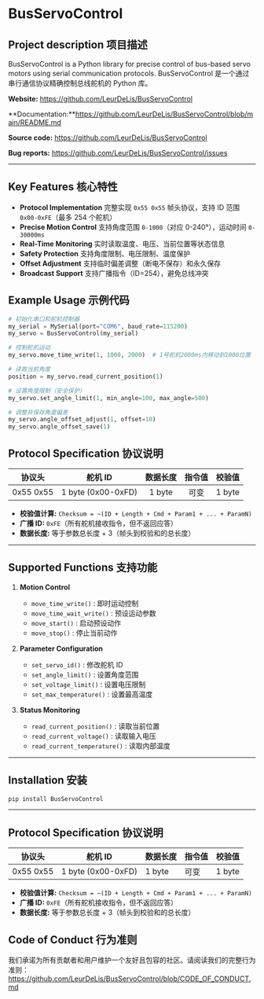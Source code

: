 # BusServoControl

## Project description 项目描述

BusServoControl is a Python library for precise control of bus-based servo motors using serial communication protocols.
BusServoControl 是一个通过串行通信协议精确控制总线舵机的 Python 库。

**Website:** https://github.com/LeurDeLis/BusServoControl

**Documentation:**https://github.com/LeurDeLis/BusServoControl/blob/main/README.md

**Source code:** https://github.com/LeurDeLis/BusServoControl

**Bug reports:** https://github.com/LeurDeLis/BusServoControl/issues

------

## Key Features 核心特性

- **Protocol Implementation**
  完整实现 `0x55 0x55` 帧头协议，支持 ID 范围 `0x00-0xFE`（最多 254 个舵机）
- **Precise Motion Control**
  支持角度范围 `0-1000`（对应 0-240°），运动时间 `0-30000ms`
- **Real-Time Monitoring**
  实时读取温度、电压、当前位置等状态信息
- **Safety Protection**
  支持角度限制、电压限制、温度保护
- **Offset Adjustment**
  支持临时偏差调整（断电不保存）和永久保存
- **Broadcast Support**
  支持广播指令（ID=254），避免总线冲突

## Example Usage 示例代码

```python
# 初始化串口和舵机控制器
my_serial = MySerial(port="COM6", baud_rate=115200)
my_servo = BusServoControl(my_serial)

# 控制舵机运动
my_servo.move_time_write(1, 1000, 2000)  # 1号舵机2000ms内移动到1000位置

# 读取当前角度
position = my_servo.read_current_position(1)

# 设置角度限制（安全保护）
my_servo.set_angle_limit(1, min_angle=100, max_angle=500)

# 调整并保存角度偏差
my_servo.angle_offset_adjust(1, offset=10)
my_servo.angle_offset_save(1)
```

## Protocol Specification 协议说明

|  协议头   |      舵机 ID       | 数据长度 | 指令值 | 校验值 |
| :-------: | :----------------: | :------: | :----: | :----: |
| 0x55 0x55 | 1 byte (0x00-0xFD) |  1 byte  |  可变  | 1 byte |

- **校验值计算:** `Checksum = ~(ID + Length + Cmd + Param1 + ... + ParamN)`
- **广播 ID:** `0xFE`（所有舵机接收指令，但不返回应答）
- **数据长度:** 等于参数总长度 + 3（帧头到校验和的总长度）

------

## Supported Functions 支持功能

1. **Motion Control**

   - `move_time_write()` : 即时运动控制
   - `move_time_wait_write()` : 预设运动参数
   - `move_start()` : 启动预设动作
   - `move_stop()` : 停止当前动作

   

2. **Parameter Configuration**

   - `set_servo_id()` : 修改舵机 ID
   - `set_angle_limit()` : 设置角度范围
   - `set_voltage_limit()` : 设置电压限制
   - `set_max_temperature()` : 设置最高温度

   

3. **Status Monitoring**

   - `read_current_position()` : 读取当前位置
   - `read_current_voltage()` : 读取输入电压
   - `read_current_temperature()` : 读取内部温度

------

## Installation 安装

```bash
pip install BusServoControl
```

------

## Protocol Specification 协议说明

| 协议头    | 舵机 ID            | 数据长度 | 指令值 | 校验值 |
| --------- | ------------------ | -------- | ------ | ------ |
| 0x55 0x55 | 1 byte (0x00-0xFD) | 1 byte   | 可变   | 1 byte |

- **校验值计算:** `Checksum = ~(ID + Length + Cmd + Param1 + ... + ParamN)`
- **广播 ID:** `0xFE`（所有舵机接收指令，但不返回应答）
- **数据长度:** 等于参数总长度 + 3（帧头到校验和的总长度）

## Code of Conduct 行为准则

我们承诺为所有贡献者和用户维护一个友好且包容的社区。请阅读我们的完整行为准则：
https://github.com/LeurDeLis/BusServoControl/blob/CODE_OF_CONDUCT.md
